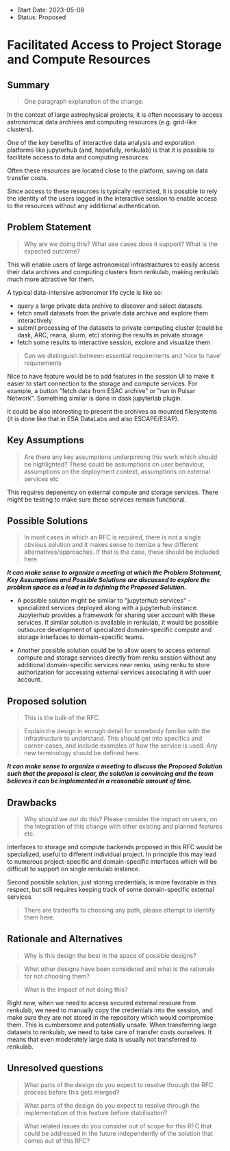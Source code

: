 - Start Date: 2023-05-08
- Status: Proposed

# Facilitated Access to Project Storage and Compute Resources

## Summary

> One paragraph explanation of the change.

In the context of large astrophysical projects, it is often necessary to access astronomical data archives and computing resources (e.g. grid-like clusters).

One of the key benefits of interactive data analysis and exporation platforms like jupyterhub (and, hopefully, renkulab) is that it is possible to facilitate access to data and computing resources. 

Often these resources are located close to the platform, saving on data transfer costs.

Since access to these resources is typically restricted, it is possible to rely the identity of the users logged in the interactive session to enable access to the resources without any additional authentication.

## Problem Statement

> Why are we doing this? What use cases does it support? What is the expected
outcome?

This will enable users of large astronomical infrastractures to easily access their data archives and computing clusters from renkulab, making renkulab much more attractive for them. 

A typical data-intensive astronomer life cycle is like so:

* query a large private data archive to discover and select datasets
* fetch small datasets from the private data archive and explore them interactively
* submit processing of the datasets to private computing cluster (could be dask, ARC, reana, slurm, etc) storing the results in private storage
* fetch some results to interactive session, explore and visualize them 

> Can we distinguish between essential requirements and 'nice to have' requirements

Nice to have feature would be to add features in the session UI to make it easier to start connection to the storage and compute services. For example, a button "fetch data from ESAC archive" or "run in Pulsar Network". Something similar is done in dask jupyterlab plugin.

It could be also interesting to present the archives as mounted filesystems (it is done like that in ESA DataLabs and also ESCAPE/ESAP).

## Key Assumptions

> Are there any key assumptions underpinning this work which should be highlighted?
These could be assumptions on user behaviour, assumptions on the deployment
context, assumptions on external services etc

This requires depenency on external compute and storage services. There might be testing to make sure these services remain functional.

## Possible Solutions

> In most cases in which an RFC is required, there is not a single obvious solution
and it makes sense to itemize a few different alternatives/approaches. If that is
the case, these should be included here.

***It can make sense to organize a meeting at which the Problem Statement, Key
Assumptions and Possible Solutions are discussed to explore the problem space
as a lead in to defining the Proposed Solution.***

* A possible soluton might be similar to "jupyterhub services" - specialized services deployed along with a jupyterhub instance. Jupyterhub provides a framework for sharing user account with these services.
If similar solution is available in renkulab, it would be possible outsource development of specialized domain-specific compute and storage interfaces to domain-specific teams.

* Another possible solution could be to allow users to access external compute and storage services directly from renku session without any additional domain-specific services near renku, using renku to store authorization for accessing external services associating it with user account.

## Proposed solution

> This is the bulk of the RFC.

> Explain the design in enough detail for somebody familiar with the 
infrastructure to understand. This should get into specifics and corner-cases, 
and include examples of how the service is used. Any new terminology should be 
defined here.

***It can make sense to organize a meeting to discuss the Proposed Solution such 
that the proposal is clear, the solution is convincing and the team believes it
can be implemented in a reasonable amount of time.***

## Drawbacks

> Why should we *not* do this? Please consider the impact on users,
on the integration of this change with other existing and planned features etc.

Interfaces to storage and compute backends proposed in this RFC would be specialized, useful to different individual project. In principle this may lead to numerous project-specific and domain-specific interfaces which will be difficult to support on single renkulab instance. 

Second possible solution, just storing credentials, is more favorable in this respect, but still requires keeping track of some domain-specific external services.

> There are tradeoffs to choosing any path, please attempt to identify them here.



## Rationale and Alternatives

> Why is this design the best in the space of possible designs?

> What other designs have been considered and what is the rationale for not choosing them?

> What is the impact of not doing this?

Right now, when we need to access secured external resoure from renkulab, we need to manually copy the credentials into the session, and make sure they are not stored in the repository which would compromise them. This is cumbersome and potentially unsafe.
When transferring large datasets to renkulab, we need to take care of transfer costs ourselves. It means that even moderately large data is usually not transferred to renkulab.

## Unresolved questions

> What parts of the design do you expect to resolve through the RFC process 
before this gets merged?

> What parts of the design do you expect to resolve through the implementation 
of this feature before stabilisation?

> What related issues do you consider out of scope for this RFC that could be 
addressed in the future independently of the solution that comes out of this RFC?
